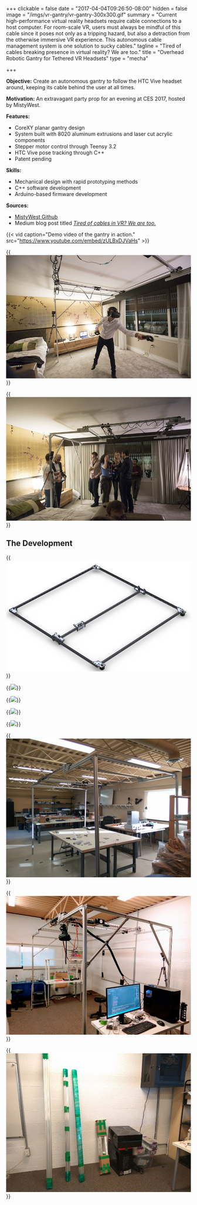 +++
clickable = false
date = "2017-04-04T09:26:50-08:00"
hidden = false
image = "/imgs/vr-gantry/vr-gantry-300x300.gif"
summary = "Current high-performance virtual reality headsets require cable connections to a host computer. For room-scale VR, users must always be mindful of this cable since it poses not only as a tripping hazard, but also a detraction from the otherwise immersive VR experience. This autonomous cable management system is one solution to sucky cables."
tagline = "Tired of cables breaking presence in virtual reality? We are too."
title = "Overhead Robotic Gantry for Tethered VR Headsets"
type = "mecha"

+++

__Objective:__ Create an autonomous gantry to follow the HTC Vive headset around, keeping its cable behind the user at all times.

__Motivation:__ An extravagant party prop for an evening at CES 2017, hosted by MistyWest.

__Features:__

+ CoreXY planar gantry design
+ System built with 8020 aluminum extrusions and laser cut acrylic components 
+ Stepper motor control through Teensy 3.2
+ HTC Vive pose tracking through C++
+ Patent pending

__Skills:__

+ Mechanical design with rapid prototyping methods
+ C++ software development
+ Arduino-based firmware development

__Sources:__

+ [MistyWest Github](https://github.com/MistyWestAdmin)
+ Medium blog post titled [_Tired of cables in VR? We are too._](https://medium.com/@mistywest/tired-of-cables-in-virtual-reality-we-are-too-efeab5606bf0)

{{< vid caption="Demo video of the gantry in action." src="https://www.youtube.com/embed/zULBxDJVaHs" >}}

{{<img caption="The gantry being used at a penthouse party hosted by MistyWest during CES 2017. (Photo by Denis Godin)"
src="/imgs/vr-gantry/DSC1764.jpg" >}}

{{<img caption="People showing interest in the high-tech marriage between robotics and virtual reality. (Photo by Denis Godin)"
src="/imgs/vr-gantry/DSC1873.jpg" >}}

## The Development

{{<img caption="The gantry frame designed in SolidWorks 2017."
src="/imgs/vr-gantry/CAD.png" >}}

{{<img caption="Initial testing of the tracking using relative position commands, almost as if it has a mind of its own."
src="/imgs/vr-gantry/giphy_0.gif" >}}

{{<img caption="Revised tracking using absolute position commands for significantly improved precision."
src="/imgs/vr-gantry/giphy_1.gif" >}}

{{<img caption="First user test with the gantry attached to the lab ceiling (rotation tracking not yet implemented)."
src="/imgs/vr-gantry/giphy_2.gif" >}}

{{<img caption="After many hardware, software, and firmware tweaks, the gantry finally became usable."
src="/imgs/vr-gantry/giphy_3.gif" >}}

<!--{{<img caption="Achievement unlocked: Freedom of movement with wired VR."
src="/imgs/vr-gantry/vr-gantry.gif" >}}-->

{{<img caption="Construction of the free standing frame in preparation for bringing the rig to CES."
src="/imgs/vr-gantry/IMG_20161212_141058.jpg" >}}

{{<img caption="Testing the free standing setup to gain confidence in its sturdiness."
src="/imgs/vr-gantry/IMG_20161216_161302.jpg" >}}

{{<img caption="Yes, it is in fact portable!"
src="/imgs/vr-gantry/IMG_20161222_114418.jpg" >}}